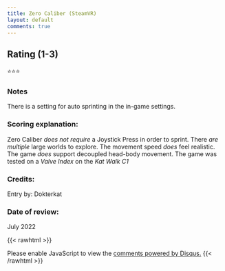 ```yaml
---
title: Zero Caliber (SteamVR)
layout: default
comments: true
---
```


## Rating (1-3)
⭐⭐⭐

### Notes
There is a setting for auto sprinting in the in-game settings.

### Scoring explanation:
Zero Caliber *does not require* a Joystick Press in order to sprint.
There *are multiple* large worlds to explore.
The movement speed *does* feel realistic.
The game *does* support decoupled head-body movement.
The game was tested on a *Valve Index* on the *Kat Walk C1*

### Credits:
Entry by: Dokterkat

### Date of review:
July 2022

{{< rawhtml >}}
<div id="disqus_thread"></div>
<script>
    var disqus_config = function () {
    this.page.url = "https://katdb.info";
    this.page.identifier = katdb;
    };
    
    (function() { // DON'T EDIT BELOW THIS LINE
    var d = document, s = d.createElement('script');
    s.src = 'https://katdb.disqus.com/embed.js';
    s.setAttribute('data-timestamp', +new Date());
    (d.head || d.body).appendChild(s);
    })();
</script>
<noscript>Please enable JavaScript to view the <a href="https://disqus.com/?ref_noscript">comments powered by Disqus.</a></noscript>
{{< /rawhtml >}}
